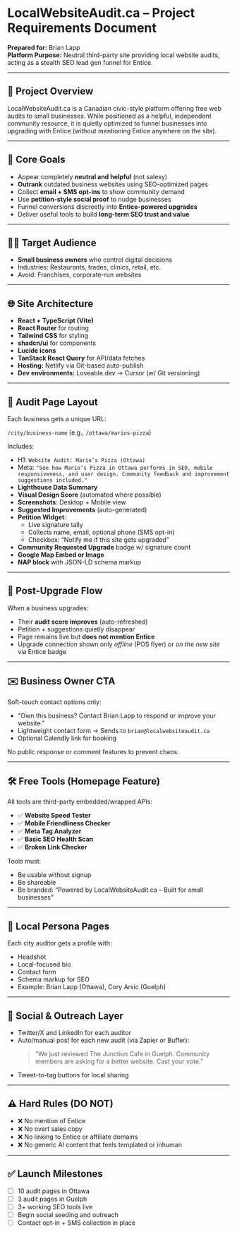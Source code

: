 
# LocalWebsiteAudit.ca – Project Requirements Document
**Prepared for:** Brian Lapp  
**Platform Purpose:** Neutral third-party site providing local website audits, acting as a stealth SEO lead gen funnel for Entice.

---

## 🚀 Project Overview
LocalWebsiteAudit.ca is a Canadian civic-style platform offering free web audits to small businesses. While positioned as a helpful, independent community resource, it is quietly optimized to funnel businesses into upgrading with Entice (without mentioning Entice anywhere on the site).

---

## 🎯 Core Goals
- Appear completely **neutral and helpful** (not salesy)
- **Outrank** outdated business websites using SEO-optimized pages
- Collect **email + SMS opt-ins** to show community demand
- Use **petition-style social proof** to nudge businesses
- Funnel conversions discreetly into **Entice-powered upgrades**
- Deliver useful tools to build **long-term SEO trust and value**

---

## 🧑‍💼 Target Audience
- **Small business owners** who control digital decisions  
- Industries: Restaurants, trades, clinics, retail, etc.  
- Avoid: Franchises, corporate-run websites

---

## 🌐 Site Architecture
- **React + TypeScript (Vite)**
- **React Router** for routing
- **Tailwind CSS** for styling
- **shadcn/ui** for components
- **Lucide icons**
- **TanStack React Query** for API/data fetches
- **Hosting:** Netlify via Git-based auto-publish
- **Dev environments:** Loveable.dev → Cursor (w/ Git versioning)

---

## 📄 Audit Page Layout
Each business gets a unique URL:

`/city/business-name` (e.g., `/ottawa/marios-pizza`)

Includes:
- H1: `Website Audit: Mario’s Pizza (Ottawa)`
- Meta: `"See how Mario’s Pizza in Ottawa performs in SEO, mobile responsiveness, and user design. Community feedback and improvement suggestions included."`
- **Lighthouse Data Summary**
- **Visual Design Score** (automated where possible)
- **Screenshots**: Desktop + Mobile view
- **Suggested Improvements** (auto-generated)
- **Petition Widget**:
  - Live signature tally
  - Collects name, email, optional phone (SMS opt-in)
  - Checkbox: “Notify me if this site gets upgraded”
- **Community Requested Upgrade** badge w/ signature count
- **Google Map Embed or Image**
- **NAP block** with JSON-LD schema markup

---

## 🔄 Post-Upgrade Flow
When a business upgrades:
- Their **audit score improves** (auto-refreshed)
- Petition + suggestions quietly disappear
- Page remains live but **does not mention Entice**
- Upgrade connection shown only *offline* (POS flyer) or *on the new site* via Entice badge

---

## ✉️ Business Owner CTA
Soft-touch contact options only:
- "Own this business? Contact Brian Lapp to respond or improve your website.”
- Lightweight contact form → Sends to `brian@localwebsiteaudit.ca`
- Optional Calendly link for booking

No public response or comment features to prevent chaos.

---

## 🛠 Free Tools (Homepage Feature)
All tools are third-party embedded/wrapped APIs:

- ✅ **Website Speed Tester**
- ✅ **Mobile Friendliness Checker**
- ✅ **Meta Tag Analyzer**
- ✅ **Basic SEO Health Scan**
- ✅ **Broken Link Checker**

Tools must:
- Be usable without signup
- Be shareable
- Be branded: “Powered by LocalWebsiteAudit.ca – Built for small businesses”

---

## 🧑 Local Persona Pages
Each city auditor gets a profile with:
- Headshot
- Local-focused bio
- Contact form
- Schema markup for SEO
- Example: Brian Lapp (Ottawa), Cory Arsic (Guelph)

---

## 📢 Social & Outreach Layer
- Twitter/X and LinkedIn for each auditor
- Auto/manual post for each new audit (via Zapier or Buffer):
  > “We just reviewed The Junction Cafe in Guelph. Community members are asking for a better website. Cast your vote.”
- Tweet-to-tag buttons for local sharing

---

## ⚠️ Hard Rules (DO NOT)
- ❌ No mention of Entice
- ❌ No overt sales copy
- ❌ No linking to Entice or affiliate domains
- ❌ No generic AI content that feels templated or inhuman

---

## ✅ Launch Milestones
- [ ] 10 audit pages in Ottawa  
- [ ] 3 audit pages in Guelph  
- [ ] 3+ working SEO tools live  
- [ ] Begin social seeding and outreach  
- [ ] Contact opt-in + SMS collection in place  
